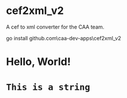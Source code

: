# cef2xml_v2
A cef to xml converter for the CAA team.


go install github.com\caa-dev-apps\cef2xml_v2


# Hello, World!

# `This is a string`